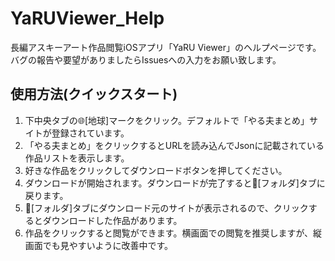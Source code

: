 # YaRUViewer_Help

長編アスキーアート作品閲覧iOSアプリ「YaRU Viewer」のヘルプページです。  
バグの報告や要望がありましたらIssuesへの入力をお願い致します。
　
　  　
## 使用方法(クイックスタート)
1. 下中央タブの🌐[地球]マークをクリック。デフォルトで「やる夫まとめ」サイトが登録されています。
2. 「やる夫まとめ」をクリックするとURLを読み込んでJsonに記載されている作品リストを表示します。
3. 好きな作品をクリックしてダウンロードボタンを押してください。
4. ダウンロードが開始されます。ダウンロードが完了すると📁[フォルダ]タブに戻ります。
5. 📁[フォルダ]タブにダウンロード元のサイトが表示されるので、クリックするとダウンロードした作品があります。
6. 作品をクリックすると閲覧ができます。横画面での閲覧を推奨しますが、縦画面でも見やすいように改善中です。

